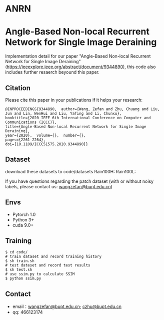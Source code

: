 # ANRN

# Angle-Based Non-local Recurrent Network for Single Image Deraining

Implementation detail for our paper "Angle-Based Non-local Recurrent Network for Single Image Deraining"
(https://ieeexplore.ieee.org/abstract/document/9344890), this code also includes further resaerch beyound this paper.

## Citation

Please cite this paper in your publications if it helps your research:

```
@INPROCEEDINGS{9344890,  author={Wang, Zefan and Zhu, Chuang and Liu, Jun and Lin, WenHui and Liu, YaTing and Li, Chunxu},  
booktitle={2020 IEEE 6th International Conference on Computer and Communications (ICCC)},   
title={Angle-Based Non-local Recurrent Network for Single Image Deraining},  
year={2020},  volume={},  number={},  
pages={2261-2264}, 
doi={10.1109/ICCC51575.2020.9344890}}
```

## Dataset

download these datasets to code/datasets
Rain100H:
Rain100L:

If you have questions regarding the patch dataset (with or without noisy labels, please contact us: wangzefan@bupt.edu.cn)

## Envs
- Pytorch 1.0
- Python 3+
- cuda 9.0+

## Training
```
$ cd code/
# train dataset and record training history
$ sh train.sh
# test dateset and record test results
$ sh test.sh
# use ssim.py to calculate SSIM 
$ python ssim.py

```
## Contact

* email：wangzefan@bupt.edu.cn; czhu@bupt.edu.cn
* qq: 466123174
